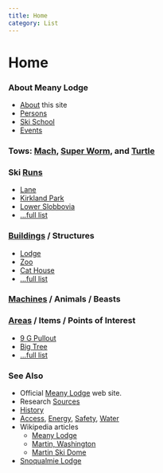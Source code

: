 ```yaml
---
title: Home
category: List
---
```

# Home
### About Meany Lodge

* [About](About) this site
* [Persons](Persons)
* [Ski School](Ski-School)
* [Events](Events)

### Tows: [Mach](Mach), [Super Worm](Super-Worm), and [Turtle](Turtle)

### Ski [Runs](Runs)

* [Lane](Lane)
* [Kirkland Park](Kirkland-Park)
* [Lower Slobbovia](Lower-Slobbovia)
* [...full list](Runs)

### [Buildings](Buildings) / Structures

* [Lodge](Lodge)
* [Zoo](Zoo)
* [Cat House](Cat-House)
* [...full list](Buildings)

### [Machines](Machines) / Animals / Beasts


### [Areas](Areas) / Items / Points of Interest

* [9 G Pullout](9-G-Pullout)
* [Big Tree](Big-Tree)
* [...full list](Areas)

### See Also

* Official [Meany Lodge](https://www.mountaineers.org/locations-lodges/meany-lodge/) web site.
* Research [Sources](Sources)
* [History](History)
* [Access](Access), [Energy](Energy), [Safety](Safety), [Water](Water)
* Wikipedia articles
    - [Meany Lodge](https://en.wikipedia.org/wiki/Meany_Lodge)
    - [Martin, Washington](https://en.wikipedia.org/wiki/Martin,_Washington)
    - [Martin Ski Dome](https://en.wikipedia.org/wiki/Martin_Ski_Dome)
* [Snoqualmie Lodge](Snoqualmie-Lodge)